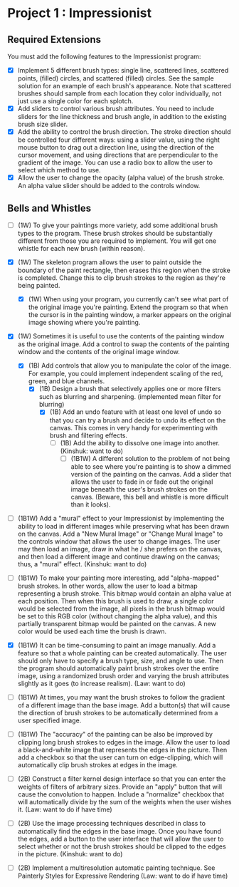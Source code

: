 # Project 1 : Impressionist

## Required Extensions
You must add the following features to the Impressionist program:

- [x]  Implement 5 different brush types: single line, scattered lines, scattered points, (filled) circles, and scattered (filled) circles. See the sample solution for an example of each brush's appearance. Note that scattered brushes should sample from each location they color individually, not just use a single color for each splotch.
- [x]  Add sliders to control various brush attributes. You need to include sliders for the line thickness and brush angle, in addition to the existing brush size slider.
- [x]  Add the ability to control the brush direction. The stroke direction should be controlled four different ways: using a slider value, using the right mouse button to drag out a direction line, using the direction of the cursor movement, and using directions that are perpendicular to the gradient of the image. You can use a radio box to allow the user to select which method to use.
- [x]  Allow the user to change the opacity (alpha value) of the brush stroke. An alpha value slider should be added to the controls window. 

## Bells and Whistles

- [ ]  (1W) To give your paintings more variety, add some additional brush types to the program. These brush strokes should be substantially different from those you are required to implement. You will get one whistle for each new brush (within reason). 
- [x]  (1W) The skeleton program allows the user to paint outside the boundary of the paint rectangle, then erases this region when the stroke is completed. Change this to clip brush strokes to the region as they're being painted. 

    - [x]  (1W) When using your program, you currently can't see what part of the original image you're painting. Extend the program so that when the cursor is in the painting window, a marker appears on the original image showing where you're painting. 
- [x]  (1W) Sometimes it is useful to use the contents of the painting window as the original image. Add a control to swap the contents of the painting window and the contents of the original image window. 
    - [x]  (1B) Add controls that allow you to manipulate the color of the image. For example, you could implement independent scaling of the red, green, and blue channels.
        - [x] (1B) Design a brush that selectively applies one or more filters such as blurring and sharpening. (implemented mean filter for blurring)
            - [x] (1B) Add an undo feature with at least one level of undo so that you can try a brush and decide to undo its effect on the canvas. This comes in very handy for experimenting with brush and filtering effects. 
                - [ ] (1B) Add the ability to dissolve one image into another. (Kinshuk: want to do)
                    - [ ] (1B1W) A different solution to the problem of not being able to see where you're painting is to show a dimmed version of the painting on the canvas. Add a slider that allows the user to fade in or fade out the original image beneath the user's brush strokes on the canvas. (Beware, this bell and whistle is more difficult than it looks). 
- [ ] (1B1W) Add a "mural" effect to your Impressionist by implementing the ability to load in different images while preserving what has been drawn on the canvas. Add a "New Mural Image" or "Change Mural Image" to the controls window that allows the user to change images. The user may then load an image, draw in what he / she prefers on the canvas, and then load a different image and continue drawing on the canvas; thus, a "mural" effect. (Kinshuk: want to do)
- [ ] (1B1W) To make your painting more interesting, add "alpha-mapped" brush strokes. In other words, allow the user to load a bitmap representing a brush stroke. This bitmap would contain an alpha value at each position. Then when this brush is used to draw, a single color would be selected from the image, all pixels in the brush bitmap would be set to this RGB color (without changing the alpha value), and this partially transparent bitmap would be painted on the canvas. A new color would be used each time the brush is drawn. 
- [x] (1B1W) It can be time-consuming to paint an image manually. Add a feature so that a whole painting can be created automatically. The user should only have to specify a brush type, size, and angle to use. Then the program should automatically paint brush strokes over the entire image, using a randomized brush order and varying the brush attributes slightly as it goes (to increase realism). (Law: want to do)
- [ ] (1B1W) At times, you may want the brush strokes to follow the gradient of a different image than the base image. Add a button(s) that will cause the direction of brush strokes to be automatically determined from a user specified image. 
- [ ] (1B1W) The "accuracy" of the painting can be also be improved by clipping long brush strokes to edges in the image. Allow the user to load a black-and-white image that represents the edges in the picture. Then add a checkbox so that the user can turn on edge-clipping, which will automatically clip brush strokes at edges in the image. 
- [ ] (2B) Construct a filter kernel design interface so that you can enter the weights of filters of arbitrary sizes. Provide an "apply" button that will cause the convolution to happen. Include a "normalize" checkbox that will automatically divide by the sum of the weights when the user wishes it. (Law: want to do if have time)
- [ ] (2B) Use the image processing techniques described in class to automatically find the edges in the base image. Once you have found the edges, add a button to the user interface that will allow the user to select whether or not the brush strokes should be clipped to the edges in the picture. (Kinshuk: want to do)
- [ ] (2B) Implement a multiresolution automatic painting technique. See Painterly Styles for Expressive Rendering (Law: want to do if have time)

